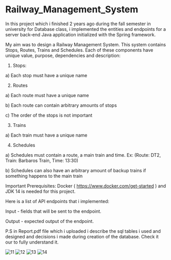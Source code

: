 # Railway_Management_System
In this project which i finished 2 years ago during the fall semester in university for Database class, i implemented the entities and endpoints for a server back-end Java application initialized with the Spring framework.

My aim was to design a Railway Management System. This system contains Stops, Routes, Trains and Schedules. Each of these components have unique value, purpose, dependencies and description:
1) Stops:
 
a) Each stop must have a unique name

2) Routes

a) Each route must have a unique name

b) Each route can contain arbitrary amounts of stops

c) The order of the stops is not important

3) Trains

a) Each train must have a unique name

4) Schedules

a) Schedules must contain a route, a main train and time. Ex: (Route: DT2, Train: Barbaros Train, Time: 13:30)

b) Schedules can also have an arbitrary amount of backup trains if something happens to the main train

Important Prerequisites: Docker ( https://www.docker.com/get-started ) and JDK 14 is needed for this project.

Here is a list of API endpoints that i implemented: 

Input - fields that will be sent to the endpoint. 

Output - expected output of the endpoint.

P.S in Report.pdf file which i uploaded i describe the sql tables i used and designed and decisions i made during creation of the database. Check it our to fully understand it. 

![11](https://user-images.githubusercontent.com/98253476/180263422-dd9fe07d-c2e5-43d1-aa65-ca3b3ec5d59d.jpg)
![12](https://user-images.githubusercontent.com/98253476/180263479-e39e12cd-5c07-42fc-982b-b42821c0c5d4.jpg)
![13](https://user-images.githubusercontent.com/98253476/180263492-d8cd917f-7525-45dd-989f-88cd878c59e3.jpg)
![14](https://user-images.githubusercontent.com/98253476/180263510-f0d878ef-ab76-4db2-9f47-3e58694bf34e.jpg)

